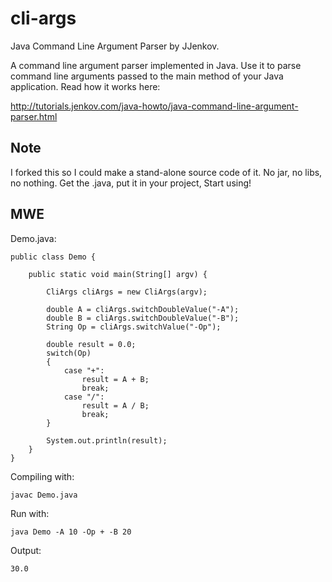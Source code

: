 # cli-args
Java Command Line Argument Parser by JJenkov.

A command line argument parser implemented in Java. Use it to parse command line arguments passed to the main method
of your Java application. Read how it works here:

http://tutorials.jenkov.com/java-howto/java-command-line-argument-parser.html

## Note
I forked this so I could make a stand-alone source code of it. No jar, no libs, no nothing. Get the .java, put it in your project, Start using!

## MWE
Demo.java:
```
public class Demo {

    public static void main(String[] argv) {

        CliArgs cliArgs = new CliArgs(argv);

        double A = cliArgs.switchDoubleValue("-A");
        double B = cliArgs.switchDoubleValue("-B");
        String Op = cliArgs.switchValue("-Op");
        
        double result = 0.0;
        switch(Op)
        {
            case "+":
                result = A + B;
                break;
            case "/":
                result = A / B;
                break;
        }

        System.out.println(result);
    }
}
```


Compiling with:
```
javac Demo.java
```

Run with:
```
java Demo -A 10 -Op + -B 20
```

Output:
```
30.0
```

